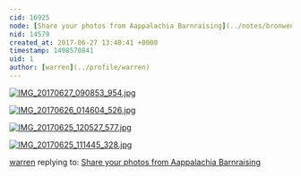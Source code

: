 ```yaml
---
cid: 16925
node: [Share your photos from Aappalachia Barnraising](../notes/bronwen/06-24-2017/share-your-photos-from-aappalachia-barnraising)
nid: 14579
created_at: 2017-06-27 13:40:41 +0000
timestamp: 1498570841
uid: 1
author: [warren](../profile/warren)
---
```


[![IMG_20170627_090853_954.jpg](https://publiclab.org/system/images/photos/000/020/909/large/IMG_20170627_090853_954.jpg)](https://publiclab.org/system/images/photos/000/020/909/original/IMG_20170627_090853_954.jpg)


[![IMG_20170626_014604_526.jpg](https://publiclab.org/system/images/photos/000/020/910/large/IMG_20170626_014604_526.jpg)](https://publiclab.org/system/images/photos/000/020/910/original/IMG_20170626_014604_526.jpg)


[![IMG_20170625_120527_577.jpg](https://publiclab.org/system/images/photos/000/020/911/large/IMG_20170625_120527_577.jpg)](https://publiclab.org/system/images/photos/000/020/911/original/IMG_20170625_120527_577.jpg)


[![IMG_20170625_111445_328.jpg](https://publiclab.org/system/images/photos/000/020/912/large/IMG_20170625_111445_328.jpg)](https://publiclab.org/system/images/photos/000/020/912/original/IMG_20170625_111445_328.jpg)



[warren](../profile/warren) replying to: [Share your photos from Aappalachia Barnraising](../notes/bronwen/06-24-2017/share-your-photos-from-aappalachia-barnraising)

